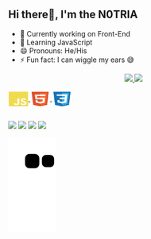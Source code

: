 ## Hi there👋, I'm the N0TRIA

- 🔭 Currently working on Front-End
- 🌱 Learning JavaScript
- 😄 Pronouns: He/His
- ⚡ Fun fact: I can wiggle my ears 😅

<div align="center">
  <a href="https://github.com/N0TRIA">
  <img height="180em" src="https://github-readme-stats.vercel.app/api?username=N0TRIA&show_icons=true&theme=dark&include_all_commits=true&count_private=true"/>
  <img height="180em" src="https://github-readme-stats.vercel.app/api/top-langs/?username=N0TRIA&layout=compact&langs_count=7&theme=dark"/>
</div>
  
 <div style="display: inline_block"><br>
  <img align="center" alt="Notria-Js" height="30" width="40" src="https://raw.githubusercontent.com/devicons/devicon/master/icons/javascript/javascript-plain.svg">
  <img align="center" alt="Notria-HTML" height="30" width="40" src="https://raw.githubusercontent.com/devicons/devicon/master/icons/html5/html5-original.svg">
  <img align="center" alt="Notria-CSS" height="30" width="40" src="https://raw.githubusercontent.com/devicons/devicon/master/icons/css3/css3-original.svg">

</div>
  
 ##
  
 <div> 
  <a href="https://www.instagram.com/n0tr1a/" target="_blank"><img src="https://img.shields.io/badge/-Instagram-%23E4405F?style=for-the-badge&logo=instagram&logoColor=white" target="_blank"></a>
 <a href="https://discord.gg/Notria#8231" target="_blank"><img src="https://img.shields.io/badge/Discord-7289DA?style=for-the-badge&logo=discord&logoColor=white" target="_blank"></a> 
  <a href = "mailto:airtonlameraaliivl@gmail.com"><img src="https://img.shields.io/badge/-Gmail-%23333?style=for-the-badge&logo=gmail&logoColor=white" target="_blank"></a>
  <a href="https://www.linkedin.com/in/airton-lamera-desenvolvedor/" target="_blank"><img src="https://img.shields.io/badge/-LinkedIn-%230077B5?style=for-the-badge&logo=linkedin&logoColor=white" target="_blank"></a> 
</div>
  
  
![snake gif](https://github.com/N0TRIA/N0TRIA/blob/output/github-contribution-grid-snake.svg)
 
